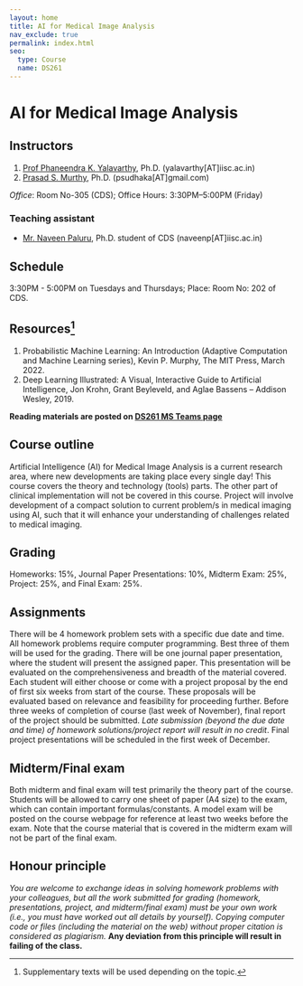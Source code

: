 ```yaml
---
layout: home
title: AI for Medical Image Analysis
nav_exclude: true
permalink: index.html
seo:
  type: Course
  name: DS261
---
```


# AI for Medical Image Analysis

## Instructors
1. [Prof Phaneendra K. Yalavarthy](http://cds.iisc.ac.in/faculty/yalavarthy/), Ph.D. (yalavarthy[AT]iisc.ac.in) 
2. [Prasad S. Murthy](https://psudhaka.github.io), Ph.D. (psudhaka[AT]gmail.com)

_Office_: Room No-305 (CDS); Office Hours: 3:30PM–5:00PM (Friday)

### Teaching assistant
* [Mr. Naveen Paluru](https://sites.google.com/view/naveenpaluru/home), Ph.D. student of CDS (naveenp[AT]iisc.ac.in)

## Schedule

3:30PM - 5:00PM on Tuesdays and Thursdays; Place: Room No: 202 of CDS.

## Resources[^1]

1. Probabilistic Machine Learning: An Introduction (Adaptive Computation and Machine Learning series), Kevin P. Murphy, The MIT Press, March 2022.
2. Deep Learning Illustrated: A Visual, Interactive Guide to Artificial Intelligence, Jon Krohn, Grant Beyleveld, and Aglae Bassens – Addison Wesley, 2019.

**Reading materials are posted on [DS261 MS Teams page](https://bit.ly/3pcgLu4)**

## Course outline

Artificial Intelligence (AI) for Medical Image Analysis is a current research area, where new developments are taking place every single day! This course covers the theory and technology (tools) parts. The other part of clinical implementation will not be covered in this course. Project will involve development of a compact solution to current problem/s in medical imaging using AI, such that it will enhance your understanding of challenges related to medical imaging.

## Grading

Homeworks: 15%, Journal Paper Presentations: 10%, Midterm Exam: 25%, Project: 25%, and Final Exam: 25%.

## Assignments

There will be 4 homework problem sets with a specific due date and time. All homework problems require computer programming. Best three of them will be used for the grading. There will be one journal paper presentation, where the student will present the assigned paper. This presentation will be evaluated on the comprehensiveness and breadth of the material covered.
Each student will either choose or come with a project proposal by the end of first six weeks from start of the course. These proposals will be evaluated based on relevance and feasibility for proceeding further. Before three weeks of completion of course (last week of November), final report of the project should be submitted. _Late submission (beyond the due date and time) of homework solutions/project report will result in no credit_. Final project presentations will be scheduled in the first week of December.

## Midterm/Final exam

Both midterm and final exam will test primarily the theory part of the course. Students will be allowed to carry one sheet of paper (A4 size) to the exam, which can contain important formulas/constants. A model exam will be posted on the course webpage for reference at least two weeks before the exam.  Note that the course material that is covered in the midterm exam will not be part of the final exam.

## Honour principle

_You are welcome to exchange ideas in solving homework problems with your colleagues, but all the work submitted for grading (homework, presentations, project, and midterm/final
exam) must be your own work (i.e., you must have worked out all details by yourself). Copying computer
code or files (including the material on the web) without proper citation is considered as plagiarism._ **Any
deviation from this principle will result in failing of the class.**

[^1]: Supplementary texts will be used depending on the topic.
